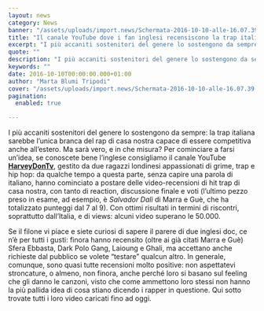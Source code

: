 ```yaml
---
layout: news
category: News
banner: "/assets/uploads/import.news/Schermata-2016-10-10-alle-16.07.39-640x358.png"
title: "Il canale YouTube dove i fan inglesi recensiscono la trap italiana"
excerpt: "I più accaniti sostenitori del genere lo sostengono da sempre: la trap italiana sarebbe l’unica branca del rap di casa nostra capace di essere competitiva anche all’estero. Ma sarà vero, e in che misura? Per cominciare a farsi un’idea, se conoscete bene l’inglese consigliamo il canale YouTube HarveyDonTv, gestito da due ragazzi londinesi appassionati di grime, trap e [&hellip"
quote: ""
description: "I più accaniti sostenitori del genere lo sostengono da sempre: la trap italiana sarebbe l’unica branca del rap di casa nostra capace di essere competitiva anche all’estero. Ma sarà vero, e in che misura? Per cominciare a farsi un’idea, se conoscete bene l’inglese consigliamo il canale YouTube HarveyDonTv, gestito da due ragazzi londinesi appassionati di grime, trap e [&hellip"
keywords: ""
date: 2016-10-10T00:00:00.000+01:00
author: "Marta Blumi Tripodi"
cover: "/assets/uploads/import.news/Schermata-2016-10-10-alle-16.07.39-640x358.png"
pagination:
  enabled: true

---
```


I più accaniti sostenitori del genere lo sostengono da sempre: la trap italiana sarebbe l’unica branca del rap di casa nostra capace di essere competitiva anche all’estero. Ma sarà vero, e in che misura? Per cominciare a farsi un’idea, se conoscete bene l’inglese consigliamo il canale YouTube [**HarveyDonTv**](https://www.youtube.com/channel/UCjufuT8rsOOXp1IrNs6Si1A), gestito da due ragazzi londinesi appassionati di grime, trap e hip hop: da qualche tempo a questa parte, senza capire una parola di italiano, hanno cominciato a postare delle video-recensioni di hit trap di casa nostra, con tanto di reaction, discussione finale e voti (l’ultimo pezzo preso in esame, ad esempio, è _Salvador Dalì_ di Marra e Guè, che ha totalizzato punteggi dal 7 al 9). Con ottimi risultati in termini di riscontri, soprattutto dall’Italia, e di views: alcuni video superano le 50.000.

Se il filone vi piace e siete curiosi di sapere il parere di due inglesi doc, ce n’è per tutti i gusti: finora hanno recensito (oltre ai già citati Marra e Guè) Sfera Ebbasta, Dark Polo Gang, Laioung e Ghali, ma accettano anche richieste dal pubblico se volete “testare” qualcun altro. In generale, comunque, sono quasi tutte recensioni molto positive: non aspettatevi stroncature, o almeno, non finora, anche perché loro si basano sul feeling che gli danno le canzoni, visto che come ammettono loro stessi non hanno la più pallida idea di cosa stiano dicendo i rapper in questione. Qui sotto trovate tutti i loro video caricati fino ad oggi.